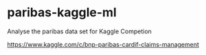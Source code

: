 # paribas-kaggle-ml
Analyse the paribas data set for Kaggle Competion

https://www.kaggle.com/c/bnp-paribas-cardif-claims-management

